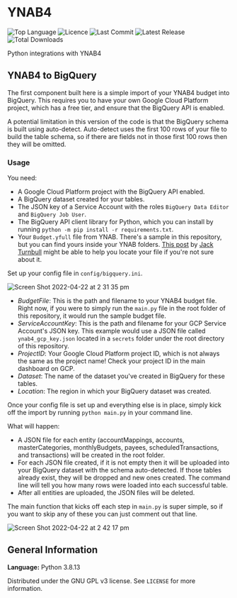 # YNAB4
![Top Language](https://img.shields.io/github/languages/top/GwynHannay/ynab4)
![Licence](https://img.shields.io/github/license/GwynHannay/ynab4)
![Last Commit](https://img.shields.io/github/last-commit/GwynHannay/ynab4)
![Latest Release](https://img.shields.io/github/v/release/GwynHannay/ynab4)
![Total Downloads](https://img.shields.io/github/downloads/GwynHannay/ynab4/total)

Python integrations with YNAB4

## YNAB4 to BigQuery

The first component built here is a simple import of your YNAB4 budget into BigQuery. This requires you to have your own Google Cloud Platform project, which has a free tier, and ensure that the BigQuery API is enabled.

A potential limitation in this version of the code is that the BigQuery schema is built using auto-detect. Auto-detect uses the first 100 rows of your file to build the table schema, so if there are fields not in those first 100 rows then they will be omitted.

### Usage

You need:
* A Google Cloud Platform project with the BigQuery API enabled.
* A BigQuery dataset created for your tables.
* The JSON key of a Service Account with the roles ``BigQuery Data Editor`` and ``BigQuery Job User``.
* The BigQuery API client library for Python, which you can install by running ``python -m pip install -r requirements.txt``.
* Your ``Budget.yfull`` file from YNAB. There's a sample in this repository, but you can find yours inside your YNAB folders. [This post](https://jack.codes/projects/2016/09/13/reversing-the-ynab-file-format-part-1) by [Jack Turnbull](https://github.com/jackturnbull) might be able to help you locate your file if you're not sure about it.

Set up your config file in ``config/bigquery.ini``.

![Screen Shot 2022-04-22 at 2 31 35 pm](https://user-images.githubusercontent.com/8345824/164616832-09ebea59-1d29-4754-883b-d1d2e978dcb1.png)
* _BudgetFile_: This is the path and filename to your YNAB4 budget file. Right now, if you were to simply run the ``main.py`` file in the root folder of this repository, it would run the sample budget file.
* _ServiceAccountKey_: This is the path and filename for your GCP Service Account's JSON key. This example would use a JSON file called ``ynab4_gcp_key.json`` located in a ``secrets`` folder under the root directory of this repository.
* _ProjectID_: Your Google Cloud Platform project ID, which is not always the same as the project name! Check your project ID in the main dashboard on GCP.
* _Dataset_: The name of the dataset you've created in BigQuery for these tables.
* _Location_: The region in which your BigQuery dataset was created.

Once your config file is set up and everything else is in place, simply kick off the import by running ``python main.py`` in your command line.

What will happen:
* A JSON file for each entity (accountMappings, accounts, masterCategories, monthlyBudgets, payees, scheduledTransactions, and transactions) will be created in the root folder.
* For each JSON file created, if it is not empty then it will be uploaded into your BigQuery dataset with the schema auto-detected. If those tables already exist, they will be dropped and new ones created. The command line will tell you how many rows were loaded into each successful table.
* After all entities are uploaded, the JSON files will be deleted.

The main function that kicks off each step in ``main.py`` is super simple, so if you want to skip any of these you can just comment out that line.

![Screen Shot 2022-04-22 at 2 42 17 pm](https://user-images.githubusercontent.com/8345824/164618389-b54f70d7-d657-4807-bf00-f905f00af0b4.png)

## General Information

**Language:** Python 3.8.13

Distributed under the GNU GPL v3 license. See ``LICENSE`` for more information.
